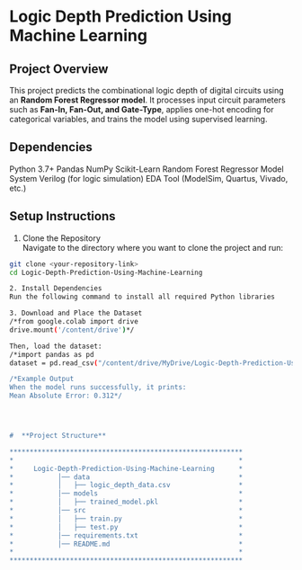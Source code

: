 # Logic Depth Prediction Using Machine Learning

## **Project Overview**  
This project predicts the combinational logic depth of digital circuits using an **Random Forest Regressor model**. It processes input circuit parameters such as **Fan-In, Fan-Out, and Gate-Type**, applies one-hot encoding for categorical variables, and trains the model using supervised learning.

## **Dependencies**
Python 3.7+
Pandas
NumPy
Scikit-Learn
Random Forest Regressor Model
System Verilog  (for logic simulation)
EDA Tool (ModelSim, Quartus, Vivado, etc.)

## **Setup Instructions**  

1. Clone the Repository   
Navigate to the directory where you want to clone the project and run:  
```bash
git clone <your-repository-link>
cd Logic-Depth-Prediction-Using-Machine-Learning

2. Install Dependencies
Run the following command to install all required Python libraries

3. Download and Place the Dataset
/*from google.colab import drive
drive.mount('/content/drive')*/

Then, load the dataset:
/*import pandas as pd
dataset = pd.read_csv("/content/drive/MyDrive/Logic-Depth-Prediction-Using-Machine-Learning/log*/

/*Example Output
When the model runs successfully, it prints:
Mean Absolute Error: 0.312*/




#  **Project Structure**

**********************************************************
*                                                        *     
*     Logic-Depth-Prediction-Using-Machine-Learning      *
*           │── data                                     *
*           │   ├── logic_depth_data.csv                 *  
*           │── models                                   *
*           │   ├── trained_model.pkl                    * 
*           │── src                                      *
*           │   ├── train.py                             *
*           │   ├── test.py                              *
*           │── requirements.txt                         *
*           │── README.md                                *
*                                                        *
**********************************************************
